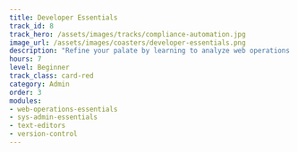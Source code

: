 ```yaml
---
title: Developer Essentials
track_id: 8
track_hero: /assets/images/tracks/compliance-automation.jpg
image_url: /assets/images/coasters/developer-essentials.png
description: "Refine your palate by learning to analyze web operations and describe each component as code in a Chef cookbook. Go hands-on with the tools needed to write, store and test that code in a collaborative DevOps environment."
hours: 7
level: Beginner
track_class: card-red
category: Admin
order: 3
modules:
- web-operations-essentials
- sys-admin-essentials
- text-editors
- version-control
---
```

